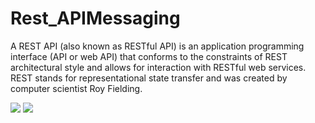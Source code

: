 # Rest_APIMessaging
A REST API (also known as RESTful API) is an application programming interface (API or web API) that conforms to the constraints of REST architectural style and allows for interaction with RESTful web services. REST stands for representational state transfer and was created by computer scientist Roy Fielding.  

![](../../AppData/Local/Temp/images.png)
![](../../AppData/Local/Temp/download.jpg)